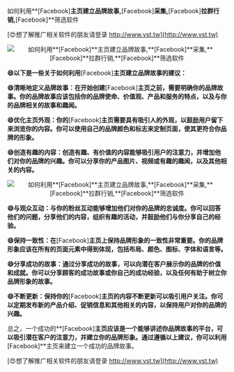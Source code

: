 如何利用**[Facebook]**主页建立品牌故事,**[Facebook]**采集,**[Facebook]**拉群行销,**[Facebook]**筛选软件

[😍想了解推广相关软件的朋友请登录 http://www.vst.tw](http://www.vst.tw)

 <center><img src="https://vst.tw/MP4/tuiguang/png/7.png" alt="如何利用**[Facebook]**主页建立品牌故事,**[Facebook]**采集,**[Facebook]**拉群行销,**[Facebook]**筛选软件"></center>

**😄以下是一些关于如何利用**[Facebook]**主页建立品牌故事的建议：**

**😄清晰地定义品牌故事：在开始创建**[Facebook]**主页之前，需要明确你的品牌故事。你的品牌故事应该包括你的品牌使命、价值观、产品和服务的特点，以及与你的品牌相关的故事和趣闻。**

**😄优化主页外观：你的**[Facebook]**主页需要具有吸引人的外观，以鼓励用户留下来浏览你的内容。你可以使用自己的品牌颜色和标志来定制页面，使其更符合你品牌的形象。**

**😄创造有趣的内容：创造有趣、有价值的内容能够吸引用户的注意力，并增加他们对你的品牌的兴趣。你可以分享你的产品图片、视频或有趣的趣闻，以及其他相关的内容。**

 <center><img src="https://vst.tw/MP4/tuiguang/png/6.png" alt="如何利用**[Facebook]**主页建立品牌故事,**[Facebook]**采集,**[Facebook]**拉群行销,**[Facebook]**筛选软件"></center>

**😄与观众互动：与你的粉丝互动能够增加他们对你的品牌的忠诚度。你可以回答他们的问题，分享他们的内容，组织有趣的活动，并鼓励他们与你分享自己的经验。**

**😄保持一致性：在**[Facebook]**主页上保持品牌形象的一致性非常重要。你的品牌形象应该在所有的页面元素中得到体现，包括布局、颜色、图标、字体和语言等。**

**😄分享成功的故事：通过分享成功的故事，可以向潜在客户展示你的品牌的价值和成就。你可以分享顾客的成功故事或你自己的成功经验，以及任何有助于树立你品牌形象的故事。**

**😄不断更新：保持你的**[Facebook]**主页的内容不断更新可以吸引用户关注。你可以定期发布新的产品介绍、促销信息和其他相关的内容，以保持用户对你的品牌的兴趣。**

总之，一个成功的**[Facebook]**主页应该是一个能够讲述你品牌故事的平台，可以吸引潜在客户的注意力，并建立你的品牌形象。通过遵循以上建议，你可以利用**[Facebook]**主页来建立一个成功的品牌故事。

[😍想了解推广相关软件的朋友请登录 http://www.vst.tw](http://www.vst.tw)




